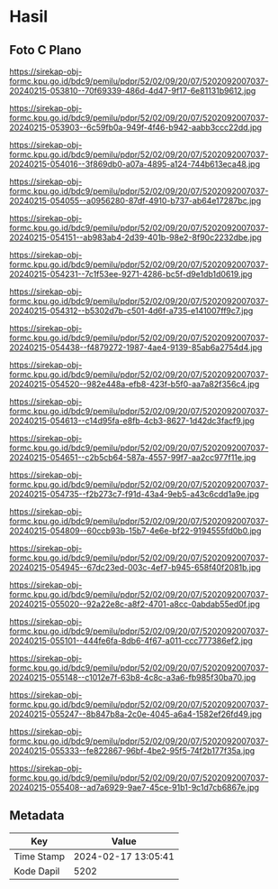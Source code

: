 # Hasil

## Foto C Plano

https://sirekap-obj-formc.kpu.go.id/bdc9/pemilu/pdpr/52/02/09/20/07/5202092007037-20240215-053810--70f69339-486d-4d47-9f17-6e81131b9612.jpg

https://sirekap-obj-formc.kpu.go.id/bdc9/pemilu/pdpr/52/02/09/20/07/5202092007037-20240215-053903--6c59fb0a-949f-4f46-b942-aabb3ccc22dd.jpg

https://sirekap-obj-formc.kpu.go.id/bdc9/pemilu/pdpr/52/02/09/20/07/5202092007037-20240215-054016--3f869db0-a07a-4895-a124-744b613eca48.jpg

https://sirekap-obj-formc.kpu.go.id/bdc9/pemilu/pdpr/52/02/09/20/07/5202092007037-20240215-054055--a0956280-87df-4910-b737-ab64e17287bc.jpg

https://sirekap-obj-formc.kpu.go.id/bdc9/pemilu/pdpr/52/02/09/20/07/5202092007037-20240215-054151--ab983ab4-2d39-401b-98e2-8f90c2232dbe.jpg

https://sirekap-obj-formc.kpu.go.id/bdc9/pemilu/pdpr/52/02/09/20/07/5202092007037-20240215-054231--7c1f53ee-9271-4286-bc5f-d9e1db1d0619.jpg

https://sirekap-obj-formc.kpu.go.id/bdc9/pemilu/pdpr/52/02/09/20/07/5202092007037-20240215-054312--b5302d7b-c501-4d6f-a735-e141007ff9c7.jpg

https://sirekap-obj-formc.kpu.go.id/bdc9/pemilu/pdpr/52/02/09/20/07/5202092007037-20240215-054438--f4879272-1987-4ae4-9139-85ab6a2754d4.jpg

https://sirekap-obj-formc.kpu.go.id/bdc9/pemilu/pdpr/52/02/09/20/07/5202092007037-20240215-054520--982e448a-efb8-423f-b5f0-aa7a82f356c4.jpg

https://sirekap-obj-formc.kpu.go.id/bdc9/pemilu/pdpr/52/02/09/20/07/5202092007037-20240215-054613--c14d95fa-e8fb-4cb3-8627-1d42dc3facf9.jpg

https://sirekap-obj-formc.kpu.go.id/bdc9/pemilu/pdpr/52/02/09/20/07/5202092007037-20240215-054651--c2b5cb64-587a-4557-99f7-aa2cc977f11e.jpg

https://sirekap-obj-formc.kpu.go.id/bdc9/pemilu/pdpr/52/02/09/20/07/5202092007037-20240215-054735--f2b273c7-f91d-43a4-9eb5-a43c6cdd1a9e.jpg

https://sirekap-obj-formc.kpu.go.id/bdc9/pemilu/pdpr/52/02/09/20/07/5202092007037-20240215-054809--60ccb93b-15b7-4e6e-bf22-9194555fd0b0.jpg

https://sirekap-obj-formc.kpu.go.id/bdc9/pemilu/pdpr/52/02/09/20/07/5202092007037-20240215-054945--67dc23ed-003c-4ef7-b945-658f40f2081b.jpg

https://sirekap-obj-formc.kpu.go.id/bdc9/pemilu/pdpr/52/02/09/20/07/5202092007037-20240215-055020--92a22e8c-a8f2-4701-a8cc-0abdab55ed0f.jpg

https://sirekap-obj-formc.kpu.go.id/bdc9/pemilu/pdpr/52/02/09/20/07/5202092007037-20240215-055101--444fe6fa-8db6-4f67-a011-ccc777386ef2.jpg

https://sirekap-obj-formc.kpu.go.id/bdc9/pemilu/pdpr/52/02/09/20/07/5202092007037-20240215-055148--c1012e7f-63b8-4c8c-a3a6-fb985f30ba70.jpg

https://sirekap-obj-formc.kpu.go.id/bdc9/pemilu/pdpr/52/02/09/20/07/5202092007037-20240215-055247--8b847b8a-2c0e-4045-a6a4-1582ef26fd49.jpg

https://sirekap-obj-formc.kpu.go.id/bdc9/pemilu/pdpr/52/02/09/20/07/5202092007037-20240215-055333--fe822867-96bf-4be2-95f5-74f2b177f35a.jpg

https://sirekap-obj-formc.kpu.go.id/bdc9/pemilu/pdpr/52/02/09/20/07/5202092007037-20240215-055408--ad7a6929-9ae7-45ce-91b1-9c1d7cb6867e.jpg


## Metadata

| Key        | Value               |
| ---------- | ------------------- |
| Time Stamp | 2024-02-17 13:05:41 |
| Kode Dapil | 5202                |



